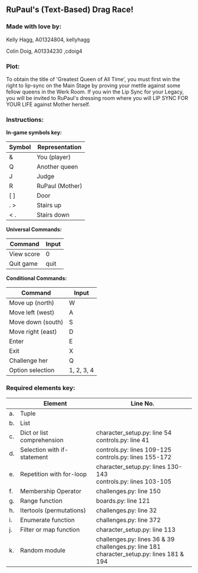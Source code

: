 ## RuPaul's (Text-Based) Drag Race!

### Made with love by:
Kelly Hagg, A01324804, kellyhagg

Colin Doig, A01334230 ,cdoig4

### Plot:
To obtain the title of 'Greatest Queen of All Time', you must
first win the 
right to lip-sync on the Main Stage by proving your
mettle against some fellow 
queens in the Werk Room. If you win the Lip Sync for
your Legacy, you will be 
invited to RuPaul's dressing room where you will LIP SYNC FOR YOUR LIFE
against Mother herself.


### Instructions:
**In-game symbols key:**

| Symbol | Representation  |
|--------|-----------------|
| &      | You (player)    |                
| Q      | Another queen   |
| J      | Judge           |
| R      | RuPaul (Mother) |
| [ ]    | Door            |
| . >    | Stairs up       |
| < .    | Stairs down     |


**Universal Commands:**

| Command    | Input |
|------------|-------|
| View score | 0     |
| Quit game  | quit  |

**Conditional Commands:**

| Command           | Input      |
|-------------------|------------|
| Move up (north)   | W          |
| Move left (west)  | A          |
| Move down (south) | S          |
| Move right (east) | D          |
| Enter             | E          |
| Exit              | X          |
| Challenge her     | Q          |
| Option selection  | 1, 2, 3, 4 |


### Required elements key:
|     | Element                     | Line No.                                                                                         |
|-----|-----------------------------|--------------------------------------------------------------------------------------------------|
| a.  | Tuple                       |                                                                                                  |
| b.  | List                        |                                                                                                  |
| c.  | Dict or list comprehension  | character_setup.py: line 54<br/>controls.py: line 41                                             |
| d.  | Selection with if-statement | controls.py: lines 109-125<br/>controls.py: lines 155-172                                        |
| e.  | Repetition with for-loop    | character_setup.py: lines 130-143<br/>controls.py: lines 103-105                                 |
| f.  | Membership Operator         | challenges.py: line 150                                                                          |
| g.  | Range function              | boards.py: line 121                                                                              |
| h.  | Itertools (permutations)    | challenges.py: line 32                                                                           |
| i.  | Enumerate function          | challenges.py: line 372                                                                          |
| j.  | Filter or map function      | character_setup.py: line 113                                                                     |
| k.  | Random module               | challenges.py: lines 36 & 39<br/>challenges.py: line 181<br/>character_setup.py: lines 181 & 194 |

